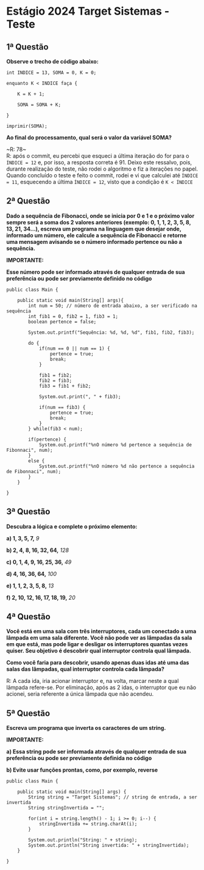 
# Estágio 2024 Target Sistemas - Teste

## 1ª Questão
**Observe o trecho de código abaixo:**
```
int INDICE = 13, SOMA = 0, K = 0;

enquanto K < INDICE faça {

    K = K + 1;

    SOMA = SOMA + K;

}

imprimir(SOMA);
```
**Ao final do processamento, qual será o valor da variável SOMA?**

~R: 78~
<br>R: após o commit, eu percebi que esqueci a última iteração do for para o ``ÍNDICE = 12`` e, por isso, a resposta correta é 91. Deixo este ressalvo, pois, durante realização do teste, não rodei o algoritmo e fiz a iterações no papel. Quando concluído o teste e feito o commit, rodei e vi que calculei até ``ÍNDICE = 11``, esquecendo a última ``ÍNDICE = 12``, visto que a condição é ``K < ÍNDICE``

## 2ª Questão
**Dado a sequência de Fibonacci, onde se inicia por 0 e 1 e o próximo valor sempre será a soma dos 2 valores anteriores (exemplo: 0, 1, 1, 2, 3, 5, 8, 13, 21, 34...), escreva um programa na linguagem que desejar onde, informado um número, ele calcule a sequência de Fibonacci e retorne uma mensagem avisando se o número informado pertence ou não a sequência.**

**IMPORTANTE:**

**Esse número pode ser informado através de qualquer entrada de sua preferência ou pode ser previamente definido no código**

```
public class Main {

    public static void main(String[] args){
        int num = 50; // número de entrada abaixo, a ser verificado na sequência
        int fib1 = 0, fib2 = 1, fib3 = 1;
        boolean pertence = false;

        System.out.printf("Sequência: %d, %d, %d", fib1, fib2, fib3);

        do {
            if(num == 0 || num == 1) {
                pertence = true;
                break;
            }

            fib1 = fib2;
            fib2 = fib3;
            fib3 = fib1 + fib2;

            System.out.print(", " + fib3);

            if(num == fib3) {
                pertence = true;
                break;
            }
        } while(fib3 < num);

        if(pertence) {
            System.out.printf("%nO número %d pertence a sequência de Fibonnaci", num);
        }
        else {
            System.out.printf("%nO número %d não pertence a sequência de Fibonnaci", num);
        }
    }

}
```

## 3ª Questão
**Descubra a lógica e complete o próximo elemento:**

**a) 1, 3, 5, 7,** _9_

**b) 2, 4, 8, 16, 32, 64,** _128_

**c) 0, 1, 4, 9, 16, 25, 36,** _49_

**d) 4, 16, 36, 64,** _100_

**e) 1, 1, 2, 3, 5, 8,** _13_

**f) 2, 10, 12, 16, 17, 18, 19,** _20_

## 4ª Questão
**Você está em uma sala com três interruptores, cada um conectado a uma lâmpada em uma sala diferente. Você não pode ver as lâmpadas da sala em que está, mas pode ligar e desligar os interruptores quantas vezes quiser. Seu objetivo é descobrir qual interruptor controla qual lâmpada.**

**Como você faria para descobrir, usando apenas duas idas até uma das salas das lâmpadas, qual interruptor controla cada lâmpada?**

R: A cada ida, iria acionar interruptor e, na volta, marcar neste a qual lâmpada refere-se. Por eliminação, após as 2 idas, o interruptor que eu não acionei, seria referente a única lâmpada que não acendeu.

## 5ª Questão
**Escreva um programa que inverta os caracteres de um string.**

**IMPORTANTE:**

**a) Essa string pode ser informada através de qualquer entrada de sua preferência ou pode ser previamente definida no código**

**b) Evite usar funções prontas, como, por exemplo, reverse**

```
public class Main {

    public static void main(String[] args) {
        String string = "Target Sistemas"; // string de entrada, a ser invertida
        String stringInvertida = "";

        for(int i = string.length() - 1; i >= 0; i--) {
            stringInvertida += string.charAt(i);
        }

        System.out.println("String: " + string);
        System.out.println("String invertida: " + stringInvertida);
    }

}
```
